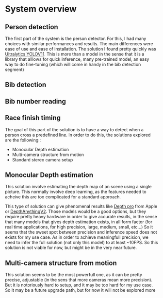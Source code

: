 # System overview


## Person detection

The first part of the system is the person detector. For this, I had many choices with similar performances and results. The main differences were ease of use and ease of installation. The solution I found pretty quickly was [Ultralytics YOLOV11](https://github.com/ultralytics/ultralytics). This is more than a model in the sense that it is a library that alllows for quick inference, many pre-trained model, an easy way to do fine-tuning (which will come in handy in the bib detection segment)

## Bib detection

## Bib number reading

## Race finish timing

The goal of this part of the solution is to have a way to detect when a person cross a predefined line. In order to do this, the solutions explored are the following :
- Monocular Depth estimation
- Multi-camera structure from motion
- Standard stereo camera setup

## Monocular Depth estimation

This solution involve estimating the depth map of an scene using a single picture. This normally involve deep learning, as the features needed to acheive this are too complicated for a standard approach.

This type of solution can give phenomenal results like [Depth pro](https://github.com/apple/ml-depth-pro) from Apple or [DepthAnythingV2](https://github.com/LiheYoung/Depth-Anything). Those models would be a good options, but they require pretty heavy hardware in order to give accurate results, in the sense that many models that gives depth estimation exists, in all form factor (for real time applications, for high precision, large, medium, small, etc...)
So it seems that the sweet spot between precision and inference speed does not exists for my use case. As in order to achieve meaningfull precision, we need to infer the full solution (not only this model) to at least ~10FPS. So this solution is not viable for now, but might be in the very near future.

## Multi-camera structure from motion

This solution seems to be the most powerfull one, as it can be pretty precise, adjustable (in the sens that more cameras mean more precision). But it is notoriously hard to setup, and it may be too hard for my use case. So it may be a future upgrade path, but for now it will not be explored more
